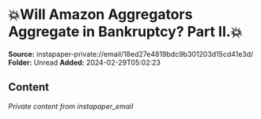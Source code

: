 # 💥Will Amazon Aggregators Aggregate in Bankruptcy? Part II.💥

**Source:** instapaper-private://email/18ed27e4819bdc9b301203d15cd41e3d/
**Folder:** Unread
**Added:** 2024-02-29T05:02:23




## Content
*Private content from instapaper_email*
